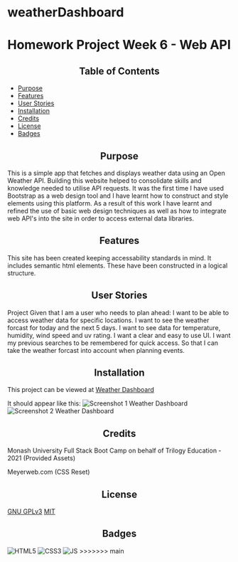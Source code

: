 # weatherDashboard


# Homework Project Week 6 - Web API

<h2 style="text-align:center"> Table of Contents </h2>

- [Purpose](#Purpose)
- [Features](#Features)
- [User Stories](#Stories)
- [Installation](#Installation)
- [Credits](#Credits)
- [License](#License)
- [Badges](#Badges)



## <h2 style="text-align:center" id="purpose">Purpose</h2>

This is a simple app that fetches and displays weather data using an Open Weather API.
Building this website helped to consolidate skills and knowledge needed to utilise API requests.
It was the first time I have used Bootstrap as a web design tool and I have learnt how to construct and style elements using this platform.
As a result of this work I have learnt and refined the use of basic web design techniques as well as how to integrate web API's into the site in order to access external data libraries.

## <h2 style="text-align:center" id="features">Features</h2>
This site has been created keeping accessability standards in mind.
It includes semantic html elements. These have been constructed in a logical structure. 

## <h2 style="text-align:center" id="Stories">User Stories</h2>
Project
Given that I am a user who needs to plan ahead:
I want to be able to access weather data for specific locations.
I want to see the weather forcast for today and the next 5 days.
I want to see data for temperature, humidity, wind speed and uv rating.
I want a clear and easy to use UI.
I want my previous searches to be remembered for quick access.
So that I can take the weather forcast into account when planning events.

## <h2 style="text-align:center" id="installation">Installation</h2> 
This project can be viewed at [Weather Dashboard](https://lallender.github.io/weatherDashboard/)


It should appear like this:
![Screenshot 1 Weather Dashboard](https://user-images.githubusercontent.com/83952257/124427929-6a750000-ddaf-11eb-8e07-5be97c8ac443.png)
![Screenshot 2 Weather Dashboard](https://user-images.githubusercontent.com/83952257/124427936-6d6ff080-ddaf-11eb-9a05-25f337992da9.png)


## <h2 style="text-align:center" id="credits"> Credits</h2>
Monash University Full Stack Boot Camp on behalf of Trilogy Education - 2021 (Provided Assets)

Meyerweb.com (CSS Reset)

## <h2 style="text-align:center">License</h2>
[GNU GPLv3](https://choosealicense.com/licenses/gpl-3.0/)
[MIT](https://opensource.org/licenses/MIT)

## <h2 style="text-align:center">Badges</h2>

<img alt="HTML5" src="https://img.shields.io/badge/html5-%23E34F26.svg?style=for-the-badge&logo=html5&logoColor=white"/>
<img alt="CSS3" src="https://img.shields.io/badge/css3-%231572B6.svg?style=for-the-badge&logo=css3&logoColor=white"/>
<img alt="JS" src="https://img.shields.io/badge/JavaScript-F7DF1E?style=for-the-badge&logo=javascript&logoColor=black"/>
>>>>>>> main


